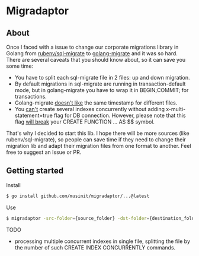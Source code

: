 # Migradaptor

About
---------
Once I faced with a issue to change our corporate migrations library in Golang from [rubenv/sql-migrate](https://github.com/rubenv/sql-migrate)
to [golang-migrate](https://github.com/golang-migrate) and it was so hard.
There are several caveats that you should know about, so it can save you some time:
 - You have to split each sql-migrate file in 2 files: up and down migration.
 - By default migrations in sql-migrate are running in transaction-default mode, but in golang-migrate you have to wrap it in BEGIN;COMMIT; for transactions.
 - Golang-migrate [doesn't like](https://github.com/golang-migrate/migrate/issues/731) the same timestamp for different files.
 - You [can't](https://github.com/golang-migrate/migrate/issues/284) create several indexes concurrently without adding x-multi-statement=true flag for DB connection. 
However, please note that this flag [will break](https://github.com/golang-migrate/migrate/issues/590) your CREATE FUNCTION ... AS $$ symbol.
  
That's why I decided to start this lib.
I hope there will be more sources (like rubenv/sql-migrate), so people can save time if they need to change their migration lib and adapt their migration files from one format to another.
Feel free to suggest an Issue or PR.

## Getting started
Install
```bash
$ go install github.com/musinit/migradaptor/...@latest
```

Use
```bash
$ migradaptor -src-folder={source_folder} -dst-folder={destination_folder}
```

TODO
 - processing multiple concurrent indexes in single file, splitting the file by the number of such CREATE INDEX CONCURRENTLY commands.
